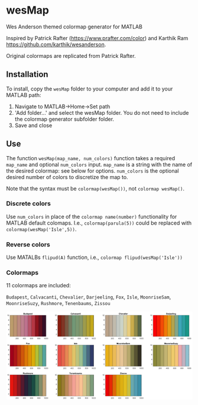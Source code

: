 # wesMap
 Wes Anderson themed colormap generator for MATLAB

Inspired by Patrick Rafter (https://www.prafter.com/color) and Karthik Ram https://github.com/karthik/wesanderson.

Original colormaps are replicated from Patrick Rafter.

## Installation

To install, copy the `wesMap` folder to your computer and add it to your MATLAB path: 
1. Navigate to MATLAB->Home->Set path
2. 'Add folder...' and select the wesMap folder. You do not need to include the colormap generator subfolder folder.
3. Save and close

## Use

The function `wesMap(map_name, num_colors)` function takes a required `map_name` and optional `num_colors` input. `map_name` is a string with the name of the desired colormap: see below for options. `num_colors` is the optional desired number of colors to discretize the map to. 

Note that the syntax must be `colormap(wesMap())`, not `colormap wesMap()`.

### Discrete colors

Use `num_colors` in place of the `colormap name(number)` functionality for MATLAB default colomaps. I.e., `colormap(parula(5))` could be replaced with `colormap(wesMap('Isle',5))`. 

### Reverse colors

Use MATALBs `flipud(A)` function, i.e., `colormap flipud(wesMap('Isle'))`

### Colormaps

11 colormaps are included: 

`Budapest`, `Calvacanti`, `Chevalier`, `Darjeeling`, `Fox`, `Isle`, `MoonriseSam`, `MoonriseSuzy`, `Rushmore`, `Tenenbaums`, `Zissou`

![wesMap color key](/assets/wesMap_color_key.jpg)

